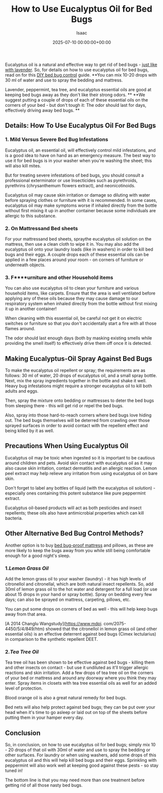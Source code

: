 ﻿---
title: How to Use Eucalyptus Oil for Bed Bugs
description: Eucalyptus oil is a natural and effective way to get rid of bed bugs - just like with lavender . So, for details on how to use eucalyptus oil for bed bugs,...
slug: /how-to-use-eucalyptus-oil-for-bed-bugs/
date: 2025-07-10 00:00:00+00:00
lastmod: 2025-07-10 00:00:00+03:00
author: Isaac
categories:
- Bed Bugs
- Guide
tags:
- bed-bugs
- eucalyptu
- oil
layout: post
---

Eucalyptus oil is a natural and effective way to get rid of bed bugs - [just like with lavender](https://pestpolicy.com/does-lavender-kill-[bed-bugs](https://pestpolicy.com/essential-oils-for-bed-bugs/)/). So, for details on how to use eucalyptus oil for bed bugs, read on for this [DIY bed bug control](https://pestpolicy.com/diy-bed-bug-spray/) guide. **You can mix 10-20 drops with 30 ml of water and use to spray the bedding and mattress.

Lavender, peppermint, tea tree, and eucalyptus essential oils are good at keeping bed bugs away as they don't like their strong odors. ** **We suggest putting a couple of drops of each of these essential oils on the corners of your bed - but don't tough it: The odor should last for days, effectively driving away bed bugs. **

##  Details: How To Use Eucalyptus Oil For Bed Bugs

###  1. Mild Versus Severe Bed Bug Infestations

Eucalyptus oil, an essential oil, will effectively control mild infestations, and is a good idea to have on hand as an emergency measure. The best way to use it for bed bugs is in your washer when you're washing the sheet; this will also kill mites.

But for treating severe infestations of bed bugs, you should consult a professional exterminator or use Insecticides such as pyrethroids, pyrethrins (chrysanthemum flowers extract), and neonicotinoids.

Eucalyptus oil may cause skin irritation or damage so diluting with water before spraying clothes or furniture with it is recommended. In some cases, eucalyptus oil may make symptoms worse if inhaled directly from the bottle without first mixing it up in another container because some individuals are allergic to this substance.

###  2. On Mattressand Bed sheets

For your mattressand bed sheets, spraythe eucalyptus oil solution on the mattress, then use a clean cloth to wipe it in. You may also add the eucalyptus oil onto your laundry loads (like in washers) in order to kill bed bugs and their eggs. A couple drops each of these essential oils can be applied in a few places around your room - on corners of furniture or underneath objects.

###  **3. F****urniture and other Household items**

You can also use eucalyptus oil to clean your furniture and various household items, like carpets. Ensure that the area is well ventilated before applying any of these oils because they may cause damage to our respiratory system when inhaled directly from the bottle without first mixing it up in another container!

When cleaning with this essential oil, be careful not get it on electric switches or furniture so that you don't accidentally start a fire with all those flames around.

The odor should last enough days (both by masking existing smells while providing the smell itself) to effectively drive them off once it is detected.

##  **Making Eucalyptus-Oil Spray Against Bed Bugs**

To make the eucalyptus oil repellent or spray; the requirements are as follows: 30 ml of water, 20 drops of eucalyptus oil, and a small spray bottle. Next, mix the spray ingredients together in the bottle and shake it well. Heavy bug infestations might require a stronger eucalyptus oil to kill both adults and eggs.

Then, spray the mixture onto bedding or mattresses to deter the bed bugs from sleeping there - this will get rid or repel the bed bugs.

Also, spray into those hard-to-reach corners where bed bugs love hiding out. The bed bugs themselves will be deterred from crawling over those sprayed surfaces in order to avoid contact with the repellent effect and being killed by it as well.

##  Precautions When Using Eucalyptus Oil

Eucalyptus oil may be toxic when ingested so it is important to be cautious around children and pets. Avoid skin contact with eucalyptus oil as it may also cause skin irritation, contact dermatitis and an allergic reaction. Lemon peel extract may help relieve any irritation from using eucalyptus oil on bare skin.

Don't forget to label any bottles of liquid (with the eucalyptus oil solution) - especially ones containing this potent substance like pure peppermint extract.

Eucalyptus oil-based products will act as both pesticides and insect repellents; these oils also have antimicrobial properties which can kill bacteria.

##  Other Alternative Bed Bug Control Methods?

Another option is to buy [bed bug-proof mattress](https://pestpolicy.com/best-bed-bug-mattress-encasements/) and pillows, as these are more likely to keep the bugs away from you while still being comfortable enough for a good night's sleep.

###  1.*Lemon Grass Oil*

Add the lemon grass oil to your washer (laundry) - it has high levels of citronellol and citronellal, which are both natural insect repellents. So, add 30ml of lemon grass oil to the hot water and detergent for a full load (or use about 15 drops in your hand or spray bottle). Spray on bedding every few days; can also be sprayed on mattress, carpeting, pillows, etc.

You can put some drops on corners of bed as well - this will help keep bugs away from that area.

[A 2014 Changlu Wangstudy](https://www.mdpi. com/2075-4450/5/4/849/htm) showed that the citronellol in lemon grass oil (and other essential oils) is an effective deterrent against bed bugs (Cimex lectularius) in comparison to the synthetic repellent DEET.

###  2.*Tea Tree Oil*

Tea tree oil has been shown to be effective against bed bugs - killing them and other insects on contact - but use it undiluted as it'll trigger allergic reactions and skin irritation. Add a few drops of tea tree oil on the corners of your bed or mattress and around any doorway where you think they may enter. Spray items in closets with tea tree essential oils as well for an added level of protection.

Blood orange oil is also a great natural remedy for bed bugs.

Bed nets will also help protect against bed bugs; they can be put over your head when it's time to go asleep or laid out on top of the sheets before putting them in your hamper every day.

##  Conclusion

So, in conclusion, on how to use eucalyptus oil for bed bugs; simply mix 10 - 20 drops of that oil with 30ml of water and use to spray the bedding or other surfaces. For laundry or when using washers, add some drops of this eucalyptus oil and this will help kill bed bugs and their eggs. Sprinkling with peppermint will also work well at keeping good against these pests - so stay tuned in!

The bottom line is that you may need more than one treatment before getting rid of all those nasty bed bugs.

